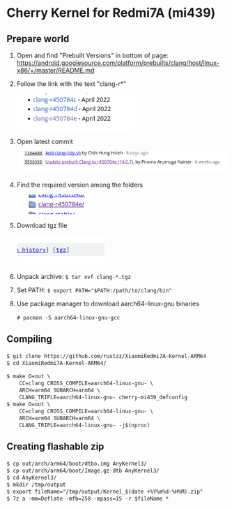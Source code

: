 # Cherry Kernel for Redmi7A (mi439)

## Prepare world
1. Open and find "Prebuilt Versions" in bottom of page: https://android.googlesource.com/platform/prebuilts/clang/host/linux-x86/+/master/README.md
2. Follow the link with the text "clang-r*"

	![image](./.tutorial/list-clang.png)

3. Open latest commit

	![image](./.tutorial/commit.png)

4. Find the required version among the folders

	![image](./.tutorial/tree-clang.png)

5. Download tgz file

	![image](./.tutorial/tgz.png)

6. Unpack archive: `$ tar xvf clang-*.tgz`
7. Set PATH: `$ export PATH="$PATH:/path/to/clang/bin"`
8. Use package manager to download aarch64-linux-gnu binaries

	`# pacman -S aarch64-linux-gnu-gcc`

## Compiling
```
$ git clone https://github.com/rustzz/XiaomiRedmi7A-Kernel-ARM64
$ cd XiaomiRedmi7A-Kernel-ARM64/
```

```
$ make O=out \
	CC=clang CROSS_COMPILE=aarch64-linux-gnu- \
	ARCH=arm64 SUBARCH=arm64 \
	CLANG_TRIPLE=aarch64-linux-gnu- cherry-mi439_defconfig
$ make O=out \
	CC=clang CROSS_COMPILE=aarch64-linux-gnu- \
	ARCH=arm64 SUBARCH=arm64 \
	CLANG_TRIPLE=aarch64-linux-gnu- -j$(nproc)
```

## Creating flashable zip
```
$ cp out/arch/arm64/boot/dtbo.img AnyKernel3/
$ cp out/arch/arm64/boot/Image.gz-dtb AnyKernel3/
$ cd AnyKernel3/
$ mkdir /tmp/output
$ export fileName="/tmp/output/Kernel_$(date +%Y%m%d-%H%M).zip"
$ 7z a -mm=Deflate -mfb=258 -mpass=15 -r $fileName *
```







